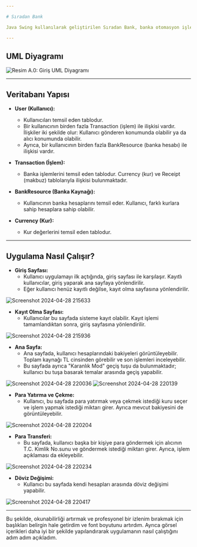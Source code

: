 ```yaml
---

# Sıradan Bank

Java Swing kullanılarak geliştirilen Sıradan Bank, banka otomasyon işlemlerini kullanıcı dostu bir arayüz ile gerçekleştirir. Bu uygulama, müşterilerin hesap işlemlerini yönetmelerini sağlar ve temel bankacılık fonksiyonlarını içerir. Müşteri bilgilerini güvenli bir şekilde yönetir.

---
```


## UML Diyagramı

![Resim A.0: Giriş UML Diyagramı](https://github.com/ahmetbahaakturk/Bank-App-Project/assets/116023192/fb5c1058-0276-4276-b888-cbcae4efc517)

---

## Veritabanı Yapısı

- **User (Kullanıcı):**
    - Kullanıcıları temsil eden tablodur.
    - Bir kullanıcının birden fazla Transaction (işlem) ile ilişkisi vardır. İlişkiler iki şekilde olur: Kullanıcı gönderen konumunda olabilir ya da alıcı konumunda olabilir.
    - Ayrıca, bir kullanıcının birden fazla BankResource (banka hesabı) ile ilişkisi vardır.

- **Transaction (İşlem):**
    - Banka işlemlerini temsil eden tablodur. Currency (kur) ve Receipt (makbuz) tablolarıyla ilişkisi bulunmaktadır.

- **BankResource (Banka Kaynağı):**
    - Kullanıcının banka hesaplarını temsil eder. Kullanıcı, farklı kurlara sahip hesaplara sahip olabilir.

- **Currency (Kur):**
    - Kur değerlerini temsil eden tablodur.

---

## Uygulama Nasıl Çalışır?

- **Giriş Sayfası:**
    - Kullanıcı uygulamayı ilk açtığında, giriş sayfası ile karşılaşır. Kayıtlı kullanıcılar, giriş yaparak ana sayfaya yönlendirilir.
    - Eğer kullanıcı henüz kayıtlı değilse, kayıt olma sayfasına yönlendirilir.

![Screenshot 2024-04-28 215633](https://github.com/ahmetbahaakturk/Bank-App-Project/assets/116023192/7a5cb91e-de21-472d-822d-ab655d5c1d35)

- **Kayıt Olma Sayfası:**
    - Kullanıcılar bu sayfada sisteme kayıt olabilir. Kayıt işlemi tamamlandıktan sonra, giriş sayfasına yönlendirilir.

![Screenshot 2024-04-28 215936](https://github.com/ahmetbahaakturk/Bank-App-Project/assets/116023192/660d6bee-183b-4adc-929e-8e0a172c2519)

- **Ana Sayfa:**
    - Ana sayfada, kullanıcı hesaplarındaki bakiyeleri görüntüleyebilir. Toplam kaynağı TL cinsinden görebilir ve son işlemleri inceleyebilir.
    - Bu sayfada ayrıca "Karanlık Mod" geçiş tuşu da bulunmaktadır; kullanıcı bu tuşa basarak temalar arasında geçiş yapabilir.

![Screenshot 2024-04-28 220036](https://github.com/ahmetbahaakturk/Bank-App-Project/assets/116023192/4bad55d4-cc04-423e-9b0e-b31afe0bd583)
![Screenshot 2024-04-28 220139](https://github.com/ahmetbahaakturk/Bank-App-Project/assets/116023192/8613348e-58ca-473a-a08f-423f963a8d80)

- **Para Yatırma ve Çekme:**
    - Kullanıcı, bu sayfada para yatırmak veya çekmek istediği kuru seçer ve işlem yapmak istediği miktarı girer. Ayrıca mevcut bakiyesini de görüntüleyebilir.

![Screenshot 2024-04-28 220204](https://github.com/ahmetbahaakturk/Bank-App-Project/assets/116023192/f106bf18-0990-4c21-87c2-17507dde8ca0)

- **Para Transferi:**
    - Bu sayfada, kullanıcı başka bir kişiye para göndermek için alıcının T.C. Kimlik No.sunu ve göndermek istediği miktarı girer. Ayrıca, işlem açıklaması da ekleyebilir.

![Screenshot 2024-04-28 220234](https://github.com/ahmetbahaakturk/Bank-App-Project/assets/116023192/a4999167-eb8b-4bac-add5-e065e0a172dc)

- **Döviz Değişimi:**
    - Kullanıcı bu sayfada kendi hesapları arasında döviz değişimi yapabilir.

![Screenshot 2024-04-28 220417](https://github.com/ahmetbahaakturk/Bank-App-Project/assets/116023192/efe2884b-252a-4f66-a777-f3d890be1c46)

---

Bu şekilde, okunabilirliği artırmak ve profesyonel bir izlenim bırakmak için başlıkları belirgin hale getirdim ve font boyutunu artırdım. Ayrıca görsel içerikleri daha iyi bir şekilde yapılandırarak uygulamanın nasıl çalıştığını adım adım açıkladım.
